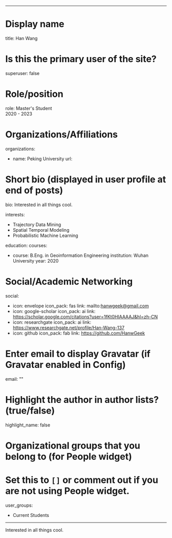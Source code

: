 
---
# Display name
title: Han Wang

# Is this the primary user of the site?
superuser: false

# Role/position
role: Master's Student<br>2020 - 2023</br>

# Organizations/Affiliations
organizations:
- name: Peking University
  url: 

# Short bio (displayed in user profile at end of posts)
bio: Interested in all things cool.

interests:
  - Trajectory Data Mining
  - Spatial Temporal Modeling
  - Probabilistic Machine Learning


education:
  courses:
  - course: B.Eng. in Geoinformation Engineering
    institution: Wuhan University
    year: 2020


# Social/Academic Networking
social:
  - icon: envelope
    icon_pack: fas
    link: mailto:hanwgeek@gmail.com
  - icon: google-scholar
    icon_pack: ai
    link: https://scholar.google.com/citations?user=1fKt0HIAAAAJ&hl=zh-CN
  - icon: researchgate
    icon_pack: ai
    link: https://www.researchgate.net/profile/Han-Wang-137
  - icon: github
    icon_pack: fab
    link: https://github.com/HanwGeek


# Enter email to display Gravatar (if Gravatar enabled in Config)
email: ""

# Highlight the author in author lists? (true/false)
highlight_name: false

# Organizational groups that you belong to (for People widget)
#   Set this to `[]` or comment out if you are not using People widget.
user_groups:
- Current Students
---
Interested in all things cool.
